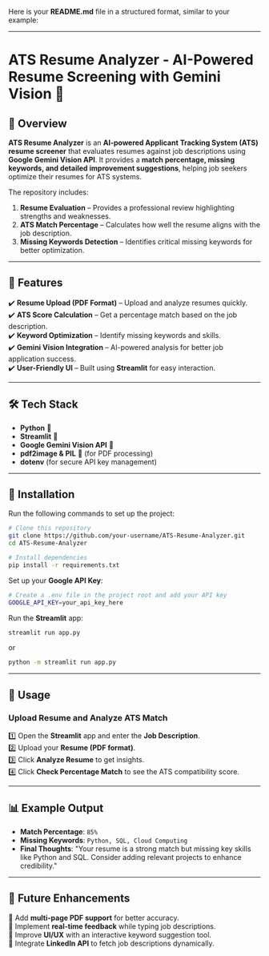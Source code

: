 Here is your **README.md** file in a structured format, similar to your example:

---

# **ATS Resume Analyzer - AI-Powered Resume Screening with Gemini Vision** 🚀

## 📌 Overview  
**ATS Resume Analyzer** is an **AI-powered Applicant Tracking System (ATS) resume screener** that evaluates resumes against job descriptions using **Google Gemini Vision API**. It provides a **match percentage, missing keywords, and detailed improvement suggestions**, helping job seekers optimize their resumes for ATS systems.  

The repository includes:  
1. **Resume Evaluation** – Provides a professional review highlighting strengths and weaknesses.  
2. **ATS Match Percentage** – Calculates how well the resume aligns with the job description.  
3. **Missing Keywords Detection** – Identifies critical missing keywords for better optimization.  

---

## 🚀 Features  
✔️ **Resume Upload (PDF Format)** – Upload and analyze resumes quickly.  
✔️ **ATS Score Calculation** – Get a percentage match based on the job description.  
✔️ **Keyword Optimization** – Identify missing keywords and skills.  
✔️ **Gemini Vision Integration** – AI-powered analysis for better job application success.  
✔️ **User-Friendly UI** – Built using **Streamlit** for easy interaction.  

---

## 🛠 Tech Stack  
- **Python** 🐍  
- **Streamlit** 🎨  
- **Google Gemini Vision API** 🤖  
- **pdf2image & PIL** 📄 (for PDF processing)  
- **dotenv** (for secure API key management)  

---

## 📌 Installation  

Run the following commands to set up the project:  

```bash
# Clone this repository  
git clone https://github.com/your-username/ATS-Resume-Analyzer.git  
cd ATS-Resume-Analyzer  

# Install dependencies  
pip install -r requirements.txt  
```

Set up your **Google API Key**:  
```bash
# Create a .env file in the project root and add your API key  
GOOGLE_API_KEY=your_api_key_here  
```

Run the **Streamlit** app:  
```bash
streamlit run app.py  
```
or
```bash
python -m streamlit run app.py  
```

---

## 📌 Usage  

### **Upload Resume and Analyze ATS Match**  
1️⃣ Open the **Streamlit** app and enter the **Job Description**.  
2️⃣ Upload your **Resume (PDF format)**.  
3️⃣ Click **Analyze Resume** to get insights.  
4️⃣ Click **Check Percentage Match** to see the ATS compatibility score.  

---

## 📊 Example Output  
- **Match Percentage**: `85%`  
- **Missing Keywords**: `Python, SQL, Cloud Computing`  
- **Final Thoughts**: "Your resume is a strong match but missing key skills like Python and SQL. Consider adding relevant projects to enhance credibility."  

---

## 📌 Future Enhancements  
🚀 Add **multi-page PDF support** for better accuracy.  
🚀 Implement **real-time feedback** while typing job descriptions.  
🚀 Improve **UI/UX** with an interactive keyword suggestion tool.  
🚀 Integrate **LinkedIn API** to fetch job descriptions dynamically.  

